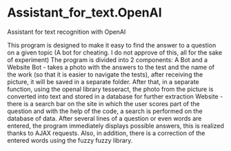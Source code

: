 # Assistant_for_text.OpenAI

Assistant for text recognition with OpenAI

This program is designed to make it easy to find the answer to a question on a given topic (A bot for cheating. 
I do not approve of this, all for the sake of experiment)
The program is divided into 2 components: A Bot and a Website
Bot - takes a photo with the answers to the test and the name of the work (so that it is easier to navigate the tests), 
after receiving the picture, it will be saved in a separate folder. After that, in a separate function, using the openal library tesseract, 
the photo from the picture is converted into text and stored in a database for further extraction
Website - there is a search bar on the site in which the user scores part of the question and with the help of the code, 
a search is performed on the database of data. After several lines of a question or even words are entered, 
the program immediately displays possible answers, this is realized thanks to AJAX requests. 
Also, in addition, there is a correction of the entered words using the fuzzy fuzzy library.
